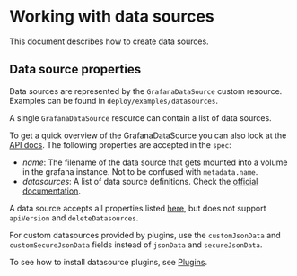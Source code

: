 # Working with data sources

This document describes how to create data sources.

## Data source properties

Data sources are represented by the `GrafanaDataSource` custom resource. Examples can be found
in `deploy/examples/datasources`.

A single `GrafanaDataSource` resource can contain a list of data sources.

To get a quick overview of the GrafanaDataSource you can also look at the [API docs](api.md).
The following properties are accepted in the `spec`:

* *name*: The filename of the data source that gets mounted into a volume in the grafana instance. Not to be confused
  with `metadata.name`.
* *datasources*: A list of data source definitions. Check
  the [official documentation](https://grafana.com/docs/grafana/latest/datasources/).

A data source accepts all properties
listed [here](https://grafana.com/docs/administration/provisioning/#example-datasource-config-file), but does not
support `apiVersion` and `deleteDatasources`.

For custom datasources provided by plugins, use the `customJsonData` and `customSecureJsonData` fields instead of `jsonData` and `secureJsonData`.

To see how to install datasource plugins, see [Plugins](./plugins.md).
